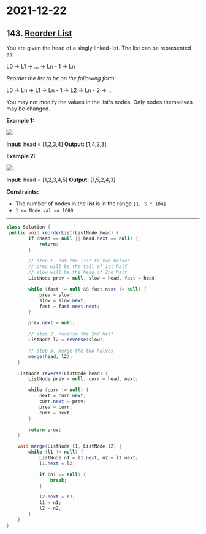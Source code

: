 # 2021-12-22

## 143. [Reorder List](https://leetcode.com/problems/reorder-list/)

You are given the head of a singly linked-list. The list can be represented as:

L0 → L1 → … → Ln - 1 → Ln

_Reorder the list to be on the following form:_

L0 → Ln → L1 → Ln - 1 → L2 → Ln - 2 → …

You may not modify the values in the list's nodes. Only nodes themselves may be changed.

**Example 1:**

![.](https://assets.leetcode.com/uploads/2021/03/04/reorder1linked-list.jpg)

**Input:** head = \[1,2,3,4\]
**Output:** \[1,4,2,3\]

**Example 2:**

![.](https://assets.leetcode.com/uploads/2021/03/09/reorder2-linked-list.jpg)

**Input:** head = \[1,2,3,4,5\]
**Output:** \[1,5,2,4,3\]

**Constraints:**

- The number of nodes in the list is in the range `[1, 5 * 104]`.
- `1 <= Node.val <= 1000`

---

```java
class Solution {
 public void reorderList(ListNode head) {
        if (head == null || head.next == null) {
            return;
        }

        // step 1. cut the list to two halves
        // prev will be the tail of 1st half
        // slow will be the head of 2nd half
        ListNode prev = null, slow = head, fast = head;

        while (fast != null && fast.next != null) {
            prev = slow;
            slow = slow.next;
            fast = fast.next.next;
        }

        prev.next = null;

        // step 2. reverse the 2nd half
        ListNode l2 = reverse(slow);

        // step 3. merge the two halves
        merge(head, l2);
    }

    ListNode reverse(ListNode head) {
        ListNode prev = null, curr = head, next;

        while (curr != null) {
            next = curr.next;
            curr.next = prev;
            prev = curr;
            curr = next;
        }

        return prev;
    }

    void merge(ListNode l1, ListNode l2) {
        while (l1 != null) {
            ListNode n1 = l1.next, n2 = l2.next;
            l1.next = l2;

            if (n1 == null) {
                break;
            }

            l2.next = n1;
            l1 = n1;
            l2 = n2;
        }
    }
}
```
